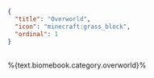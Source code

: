 ```json
{
  "title": "Overworld",
  "icon": "minecraft:grass_block",
  "ordinal": 1
}
```

\
%{text.biomebook.category.overworld}%
